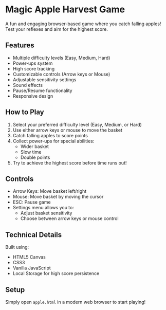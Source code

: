 # Magic Apple Harvest Game

A fun and engaging browser-based game where you catch falling apples! Test your reflexes and aim for the highest score.

## Features

- Multiple difficulty levels (Easy, Medium, Hard)
- Power-ups system
- High score tracking
- Customizable controls (Arrow keys or Mouse)
- Adjustable sensitivity settings
- Sound effects
- Pause/Resume functionality
- Responsive design

## How to Play

1. Select your preferred difficulty level (Easy, Medium, or Hard)
2. Use either arrow keys or mouse to move the basket
3. Catch falling apples to score points
4. Collect power-ups for special abilities:
   - Wider basket
   - Slow time
   - Double points
5. Try to achieve the highest score before time runs out!

## Controls

- Arrow Keys: Move basket left/right
- Mouse: Move basket by moving the cursor
- ESC: Pause game
- Settings menu allows you to:
  - Adjust basket sensitivity
  - Choose between arrow keys or mouse control

## Technical Details

Built using:
- HTML5 Canvas
- CSS3
- Vanilla JavaScript
- Local Storage for high score persistence

## Setup

Simply open `apple.html` in a modern web browser to start playing!
